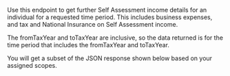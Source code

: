 <p>Use this endpoint to get further Self Assessment income details for an individual for a requested time period. This includes business expenses, and tax and National Insurance on Self Assessment income.</p>
<p>The fromTaxYear and toTaxYear are inclusive, so the data returned is for the time period that includes the fromTaxYear and toTaxYear.</p>
<p>You will get a subset of the JSON response shown below based on your assigned scopes.</p>